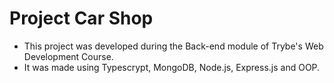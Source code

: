 # Project Car Shop

* This project was developed during the Back-end module of Trybe's Web Development Course.
* It was made using Typescrypt, MongoDB, Node.js, Express.js and OOP.
